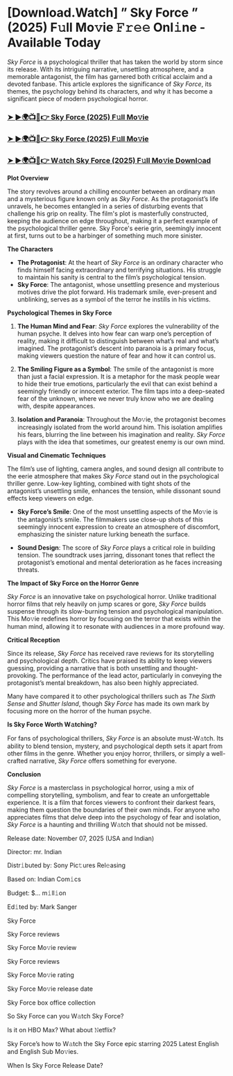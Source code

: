 # [Download.Watch] ” Sky Force ” (2025) F𝚞ll Mo𝚟ie 𝙵𝚛𝚎𝚎 Onl𝚒ne - Available Today

*Sky Force* is a psychological thriller that has taken the world by storm since its release. With its intriguing narrative, unsettling atmosphere, and a memorable antagonist, the film has garnered both critical acclaim and a devoted fanbase. This article explores the significance of *Sky Force*, its themes, the psychology behind its characters, and why it has become a significant piece of modern psychological horror.

<h3><a href="https://t.co/I3PRqPRx1v">➤ ►🌍📺📱👉 Sky Force (2025) F𝚞ll Mo𝚟ie</a></h3>

<h3><a href="https://t.co/I3PRqPRx1v">➤ ►🌍📺📱👉 Sky Force (2025) F𝚞ll Mo𝚟ie</a></h3>

<h3><a href="https://t.co/I3PRqPRx1v">➤ ►🌍📺📱👉 W𝚊tch Sky Force (2025) F𝚞ll Mo𝚟ie Downl𝚘ad</a></h3>

**Plot Overview**

The story revolves around a chilling encounter between an ordinary man and a mysterious figure known only as *Sky Force*. As the protagonist’s life unravels, he becomes entangled in a series of disturbing events that challenge his grip on reality. The film's plot is masterfully constructed, keeping the audience on edge throughout, making it a perfect example of the psychological thriller genre. Sky Force's eerie grin, seemingly innocent at first, turns out to be a harbinger of something much more sinister.

**The Characters**

- **The Protagonist**: At the heart of *Sky Force* is an ordinary character who finds himself facing extraordinary and terrifying situations. His struggle to maintain his sanity is central to the film’s psychological tension.
- **Sky Force**: The antagonist, whose unsettling presence and mysterious motives drive the plot forward. His trademark smile, ever-present and unblinking, serves as a symbol of the terror he instills in his victims.

**Psychological Themes in Sky Force**

1. **The Human Mind and Fear**: *Sky Force* explores the vulnerability of the human psyche. It delves into how fear can warp one’s perception of reality, making it difficult to distinguish between what’s real and what’s imagined. The protagonist’s descent into paranoia is a primary focus, making viewers question the nature of fear and how it can control us.

2. **The Smiling Figure as a Symbol**: The smile of the antagonist is more than just a facial expression. It is a metaphor for the mask people wear to hide their true emotions, particularly the evil that can exist behind a seemingly friendly or innocent exterior. The film taps into a deep-seated fear of the unknown, where we never truly know who we are dealing with, despite appearances.

3. **Isolation and Paranoia**: Throughout the Mo𝚟ie, the protagonist becomes increasingly isolated from the world around him. This isolation amplifies his fears, blurring the line between his imagination and reality. *Sky Force* plays with the idea that sometimes, our greatest enemy is our own mind.

**Visual and Cinematic Techniques**

The film’s use of lighting, camera angles, and sound design all contribute to the eerie atmosphere that makes *Sky Force* stand out in the psychological thriller genre. Low-key lighting, combined with tight shots of the antagonist’s unsettling smile, enhances the tension, while dissonant sound effects keep viewers on edge.

- **Sky Force’s Smile**: One of the most unsettling aspects of the Mo𝚟ie is the antagonist’s smile. The filmmakers use close-up shots of this seemingly innocent expression to create an atmosphere of discomfort, emphasizing the sinister nature lurking beneath the surface.

- **Sound Design**: The score of *Sky Force* plays a critical role in building tension. The soundtrack uses jarring, dissonant tones that reflect the protagonist’s emotional and mental deterioration as he faces increasing threats.

**The Impact of Sky Force on the Horror Genre**

*Sky Force* is an innovative take on psychological horror. Unlike traditional horror films that rely heavily on jump scares or gore, *Sky Force* builds suspense through its slow-burning tension and psychological manipulation. This Mo𝚟ie redefines horror by focusing on the terror that exists within the human mind, allowing it to resonate with audiences in a more profound way.

**Critical Reception**

Since its release, *Sky Force* has received rave reviews for its storytelling and psychological depth. Critics have praised its ability to keep viewers guessing, providing a narrative that is both unsettling and thought-provoking. The performance of the lead actor, particularly in conveying the protagonist’s mental breakdown, has also been highly appreciated. 

Many have compared it to other psychological thrillers such as *The Sixth Sense* and *Shutter Island*, though *Sky Force* has made its own mark by focusing more on the horror of the human psyche.

**Is Sky Force Worth W𝚊tching?**

For fans of psychological thrillers, *Sky Force* is an absolute must-W𝚊tch. Its ability to blend tension, mystery, and psychological depth sets it apart from other films in the genre. Whether you enjoy horror, thrillers, or simply a well-crafted narrative, *Sky Force* offers something for everyone. 

**Conclusion**

*Sky Force* is a masterclass in psychological horror, using a mix of compelling storytelling, symbolism, and fear to create an unforgettable experience. It is a film that forces viewers to confront their darkest fears, making them question the boundaries of their own minds. For anyone who appreciates films that delve deep into the psychology of fear and isolation, *Sky Force* is a haunting and thrilling W𝚊tch that should not be missed.

Release date: November 07, 2025 (USA and Indian)

Director: mr. Indian

Distr𝚒buted by: Sony Pic𝚝ures Rel𝚎asing

Based on: Indian Com𝚒cs

Budget: $... m𝚒ll𝚒on

Ed𝚒ted by: Mark Sanger

Sky Force

Sky Force reviews

Sky Force Mo𝚟ie review

Sky Force reviews

Sky Force Mo𝚟ie rating

Sky Force Mo𝚟ie release date

Sky Force box office collection

So Sky Force can you W𝚊tch Sky Force?

Is it on HBO Max? What about 𝙽etflix?

Sky Force’s how to W𝚊tch the Sky Force epic starring 2025 Latest English and English Sub Mo𝚟ies.

When Is Sky Force Release Date?
